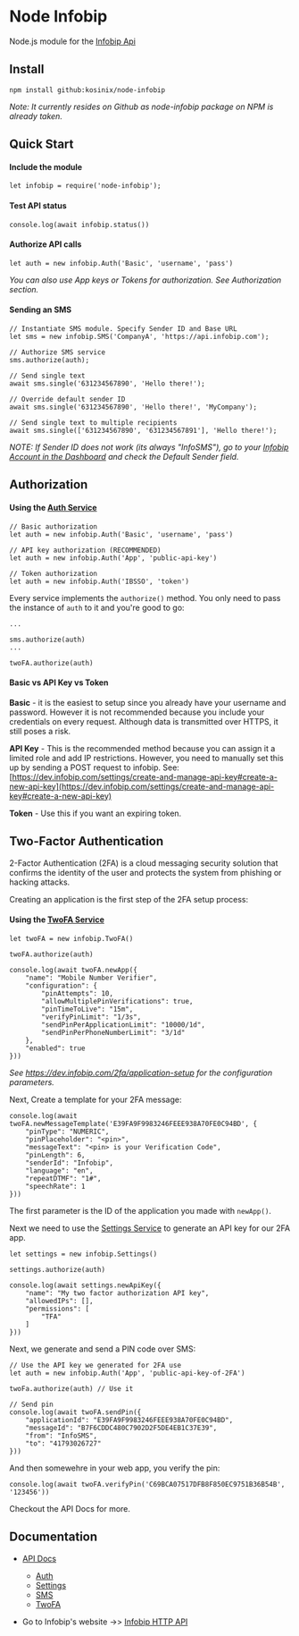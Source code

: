 # Node Infobip
Node.js module for the [Infobip Api](https://dev.infobip.com/getting-started)

## Install

    npm install github:kosinix/node-infobip

*Note: It currently resides on Github as node-infobip package on NPM is already taken.*

## Quick Start

#### Include the module

    let infobip = require('node-infobip');

#### Test API status

    console.log(await infobip.status())

#### Authorize API calls

    let auth = new infobip.Auth('Basic', 'username', 'pass')

*You can also use App keys or Tokens for authorization. See Authorization section.*

#### Sending an SMS

    // Instantiate SMS module. Specify Sender ID and Base URL
    let sms = new infobip.SMS('CompanyA', 'https://api.infobip.com');

    // Authorize SMS service
    sms.authorize(auth);

    // Send single text
    await sms.single('631234567890', 'Hello there!');

    // Override default sender ID
    await sms.single('631234567890', 'Hello there!', 'MyCompany');

    // Send single text to multiple recipients
    await sms.single(['631234567890', '631234567891'], 'Hello there!');

*NOTE: If Sender ID does not work (its always "InfoSMS"), go to your [Infobip Account in the Dashboard](https://portal.infobip.com/settings/my-account) and check the Default Sender field.*

## Authorization 
#### Using the [Auth Service](docs/api/Auth.html)

    // Basic authorization
    let auth = new infobip.Auth('Basic', 'username', 'pass')

    // API key authorization (RECOMMENDED)
    let auth = new infobip.Auth('App', 'public-api-key')

    // Token authorization
    let auth = new infobip.Auth('IBSSO', 'token')

Every service implements the `authorize()` method. You only need to pass the instance of `auth` to it and you're good to go:

    ...

    sms.authorize(auth)
    ...

    twoFA.authorize(auth)

#### Basic vs API Key vs Token

**Basic** - it is the easiest to setup since you already have your username and password. However it is not recommended because you include your credentials on every request. Although data is transmitted over HTTPS, it still poses a risk.

**API Key** - This is the recommended method because you can assign it a limited role and add IP restrictions. However, you need to manually set this up by sending a POST request to infobip. See:  [https://dev.infobip.com/settings/create-and-manage-api-key#create-a-new-api-key](https://dev.infobip.com/settings/create-and-manage-api-key#create-a-new-api-key)

**Token** - Use this if you want an expiring token. 

## Two-Factor Authentication
2-Factor Authentication (2FA) is a cloud messaging security solution that confirms the identity of the user and protects the system from phishing or hacking attacks.

Creating an application is the first step of the 2FA setup process:

#### Using the [TwoFA Service](docs/api/TwoFA.html)

    let twoFA = new infobip.TwoFA()

    twoFA.authorize(auth)

    console.log(await twoFA.newApp({
        "name": "Mobile Number Verifier",
        "configuration": {
            "pinAttempts": 10,
            "allowMultiplePinVerifications": true,
            "pinTimeToLive": "15m",
            "verifyPinLimit": "1/3s",
            "sendPinPerApplicationLimit": "10000/1d",
            "sendPinPerPhoneNumberLimit": "3/1d"
        },
        "enabled": true
    }))

*See https://dev.infobip.com/2fa/application-setup for the configuration parameters.*

Next, Create a template for your 2FA message:

    console.log(await twoFA.newMessageTemplate('E39FA9F9983246FEEE938A70FE0C94BD', {
        "pinType": "NUMERIC",
        "pinPlaceholder": "<pin>",
        "messageText": "<pin> is your Verification Code",
        "pinLength": 6,
        "senderId": "Infobip",
        "language": "en",
        "repeatDTMF": "1#",
        "speechRate": 1
    }))

The first parameter is the ID of the application you made with `newApp()`.

Next we need to use the [Settings Service](docs/api/Settings.html) to generate an API key for our 2FA app.

    let settings = new infobip.Settings()

    settings.authorize(auth)

    console.log(await settings.newApiKey({
        "name": "My two factor authorization API key",
        "allowedIPs": [],
        "permissions": [
            "TFA"
        ]
    }))

Next, we generate and send a PIN code over SMS:

    // Use the API key we generated for 2FA use
    let auth = new infobip.Auth('App', 'public-api-key-of-2FA')

    twoFa.authorize(auth) // Use it

    // Send pin
    console.log(await twoFA.sendPin({
        "applicationId": "E39FA9F9983246FEEE938A70FE0C94BD",
        "messageId": "B7F6CDDC480C7902D2F5DE4EB1C37E39",
        "from": "InfoSMS",
        "to": "41793026727"
    }))

And then somewehre in your web app, you verify the pin:

    console.log(await twoFA.verifyPin('C69BCA07517DFB8F850EC9751B36B54B', '123456'))


Checkout the API Docs for more.

## Documentation
* [API Docs](docs/api/index.html)
    * [Auth](docs/api/Auth.html)
    * [Settings](docs/api/Settings.html)
    * [SMS](docs/api/SMS.html)
    * [TwoFA](docs/api/TwoFA.html)

* Go to Infobip's website ->> [Infobip HTTP API](https://dev.infobip.com/getting-started)
